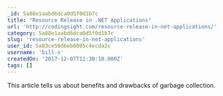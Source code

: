 ```yaml
---
_id: 5a88e1aabd6dca0d5f0d1b7c
title: "Resource Release in .NET Applications"
url: 'http://codingsight.com/resource-release-in-net-applications/'
category: 5a88e1aabd6dca0d5f0d1b7c
slug: 'resource-release-in-net-applications'
user_id: 5a83ce59d6eb0005c4ecda2c
username: 'bill-s'
createdOn: '2017-12-07T11:30:10.000Z'
tags: []
---
```


This article tells us about benefits and drawbacks of garbage collection.
